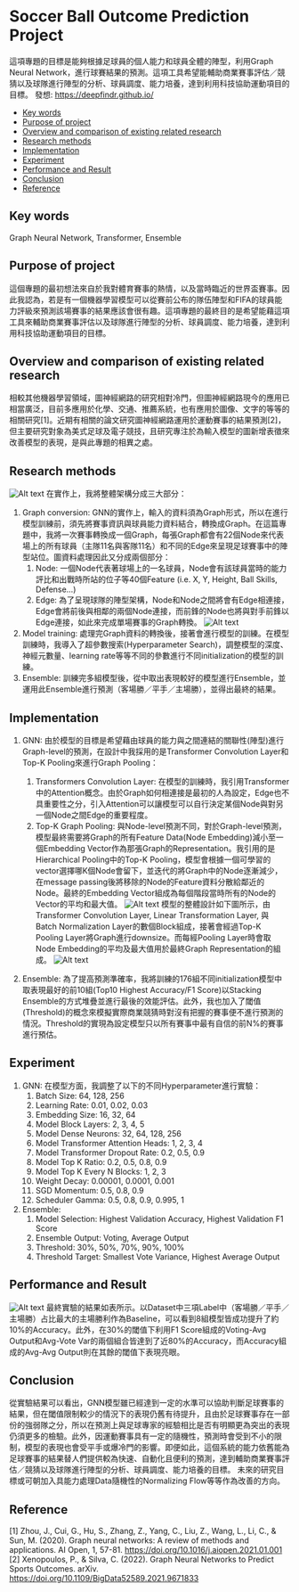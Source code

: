 # Soccer Ball Outcome Prediction Project
這項專題的目標是能夠根據足球員的個人能力和球員全體的陣型，利用Graph Neural Network，進行球賽結果的預測。這項工具希望能輔助商業賽事評估／競猜以及球隊進行陣型的分析、球員調度、能力培養，達到利用科技協助運動項目的目標。
發想: https://deepfindr.github.io/

- [Key words](#Key-words)
- [Purpose of project](#Purpose-of-project)
- [Overview and comparison of existing related research](#Overview-and-comparison-of-existing-related-research)
- [Research methods](#Research-methods)
- [Implementation](#Implementation)
- [Experiment](#Experiment)
- [Performance and Result](#Performance-and-Result)
- [Conclusion](#Conclusion)
- [Reference](#Reference)
 
## Key words
Graph Neural Network, Transformer, Ensemble

## Purpose of project
這個專題的最初想法來自於我對體育賽事的熱情，以及當時臨近的世界盃賽事。因此我認為，若是有一個機器學習模型可以從賽前公布的隊伍陣型和FIFA的球員能力評級來預測該場賽事的結果應該會很有趣。這項專題的最終目的是希望能藉這項工具來輔助商業賽事評估以及球隊進行陣型的分析、球員調度、能力培養，達到利用科技協助運動項目的目標。

## Overview and comparison of existing related research
相較其他機器學習領域，圖神經網路的研究相對冷門，但圖神經網路現今的應用已相當廣泛，目前多應用於化學、交通、推薦系統，也有應用於圖像、文字的等等的相關研究[1]。近期有相關的論文研究圖神經網路運用於運動賽事的結果預測[2]，但主要研究對象為美式足球及電子競技，且研究專注於為輸入模型的圖新增表徵來改善模型的表現，是與此專題的相異之處。

## Research methods
![Alt text](https://imgur.com/a/CpJPdDL)
在實作上，我將整體架構分成三大部分：
1. Graph conversion: GNN的實作上，輸入的資料須為Graph形式，所以在進行模型訓練前，須先將賽事資訊與球員能力資料結合，轉換成Graph。在這篇專題中，我將一次賽事轉換成一個Graph，每張Graph都會有22個Node來代表場上的所有球員（主隊11名與客隊11名）和不同的Edge來呈現足球賽事中的陣型站位。圖資料處理因此又分成兩個部分：
    1. Node: 一個Node代表著球場上的一名球員，Node會有該球員當時的能力評比和出戰時所站的位子等40個Feature (i.e. X, Y, Height, Ball Skills, Defense…)
    2. Edge: 為了呈現球隊的陣型架構，Node和Node之間將會有Edge相連接，Edge會將前後與相鄰的兩個Node連接，而前鋒的Node也將與對手前鋒以Edge連接，如此來完成單場賽事的Graph轉換。
    ![Alt text](https://imgur.com/a/6HgPsLd)
2. Model training: 處理完Graph資料的轉換後，接著會進行模型的訓練。在模型訓練時，我導入了超參數搜索(Hyperparameter Search)，調整模型的深度、神經元數量、learning rate等等不同的參數進行不同initialization的模型的訓練。
3. Ensemble: 訓練完多組模型後，從中取出表現較好的模型進行Ensemble，並運用此Ensemble進行預測（客場勝／平手／主場勝），並得出最終的結果。

## Implementation 
1. GNN: 由於模型的目標是希望藉由球員的能力與之間連結的關聯性(陣型)進行Graph-level的預測，在設計中我採用的是Transformer Convolution Layer和Top-K Pooling來進行Graph Pooling：
    1. Transformers Convolution Layer: 在模型的訓練時，我引用Transformer中的Attention概念。由於Graph如何相連接是最初的人為設定，Edge也不具重要性之分，引入Attention可以讓模型可以自行決定某個Node與對另一個Node之間Edge的重要程度。
    2. Top-K Graph Pooling: 與Node-level預測不同，對於Graph-level預測，模型最終需要將Graph的所有Feature Data(Node Embedding)減小至一個Embedding Vector作為那張Graph的Representation。我引用的是Hierarchical Pooling中的Top-K Pooling，模型會根據一個可學習的vector選擇哪K個Node會留下，並迭代的將Graph中的Node逐漸減少，在message passing後將移除的Node的Feature資料分散給鄰近的Node。最終的Embedding Vector組成為每個階段當時所有的Node的Vector的平均和最大值。
![Alt text](https://imgur.com/a/lbrFWuZ)
模型的整體設計如下圖所示，由Transformer Convolution Layer, Linear Transformation Layer, 與Batch Normalization Layer的數個Block組成，接著會經過Top-K Pooling Layer將Graph進行downsize。而每經Pooling Layer時會取Node Embedding的平均及最大值用於最終Graph Representation的組成。
![Alt text](https://imgur.com/a/4bYVYvM)

2. Ensemble: 為了提高預測準確率，我將訓練的176組不同initialization模型中取表現最好的前10組(Top10 Highest Accuracy/F1 Score)以Stacking Ensemble的方式堆疊並進行最後的效能評估。此外，我也加入了閾值(Threshold)的概念來模擬實際商業競猜時對沒有把握的賽事便不進行預測的情況。Threshold的實現為設定模型只以所有賽事中最有自信的前N%的賽事進行預估。

## Experiment
1. GNN: 在模型方面，我調整了以下的不同Hyperparameter進行實驗：
    1. Batch Size: 64, 128, 256
    2. Learning Rate: 0.01, 0.02, 0.03
    3. Embedding Size: 16, 32, 64
    4. Model Block Layers: 2, 3, 4, 5
    5. Model Dense Neurons: 32, 64, 128, 256
    6. Model Transformer Attention Heads: 1, 2, 3, 4
    7. Model Transformer Dropout Rate: 0.2, 0.5, 0.9
    8. Model Top K Ratio: 0.2, 0.5, 0.8, 0.9
    9. Model Top K Every N Blocks: 1, 2, 3
    10. Weight Decay: 0.00001, 0.0001, 0.001
    11. SGD Momentum: 0.5, 0.8, 0.9
    12. Scheduler Gamma: 0.5, 0.8, 0.9, 0.995, 1
2. Ensemble: 
    1. Model Selection: Highest Validation Accuracy, Highest Validation F1 Score
    2. Ensemble Output: Voting, Average Output
    3. Threshold: 30%, 50%, 70%, 90%, 100%
    4. Threshold Target: Smallest Vote Variance, Highest Average Output

## Performance and Result
![Alt text](https://imgur.com/a/B7czjX1)
最終實驗的結果如表所示。以Dataset中三項Label中（客場勝／平手／主場勝）占比最大的主場勝利作為Baseline，可以看到8組模型皆成功提升了約10%的Accuracy。此外，在30%的閾值下利用F1 Score組成的Voting-Avg Output和Avg-Vote Var的兩個組合皆達到了近80%的Accuracy，而Accuracy組成的Avg-Avg Output則在其餘的閾值下表現亮眼。

## Conclusion
從實驗結果可以看出，GNN模型雖已經達到一定的水準可以協助判斷足球賽事的結果，但在閾值限制較少的情況下的表現仍舊有待提升，且由於足球賽事存在一部份的強弱隊之分，所以在預測上與足球專家的經驗相比是否有明顯更為突出的表現仍須更多的檢驗。此外，因運動賽事具有一定的隨機性，預測時會受到不小的限制，模型的表現也會受平手或爆冷門的影響。即便如此，這個系統的能力依舊能為足球賽事的結果替人們提供較為快速、自動化且便利的預測，達到輔助商業賽事評估／競猜以及球隊進行陣型的分析、球員調度、能力培養的目標。
未來的研究目標或可朝加入具能力處理Data隨機性的Normalizing Flow等等作為改善的方向。

## Reference
[1] Zhou, J., Cui, G., Hu, S., Zhang, Z., Yang, C., Liu, Z., Wang, L., Li, C., & Sun, M. (2020). Graph neural networks: A review of methods and applications. AI Open, 1, 57-81. https://doi.org/10.1016/j.aiopen.2021.01.001
[2] Xenopoulos, P., & Silva, C. (2022). Graph Neural Networks to Predict Sports Outcomes. arXiv. https://doi.org/10.1109/BigData52589.2021.9671833
